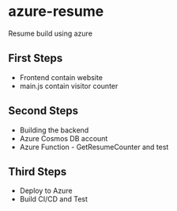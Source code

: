 # azure-resume
Resume build using azure

## First Steps
- Frontend contain website
- main.js contain visitor counter

## Second Steps
- Building the backend
- Azure Cosmos DB account
- Azure Function - GetResumeCounter and test

## Third Steps
- Deploy to Azure
- Build CI/CD and Test
